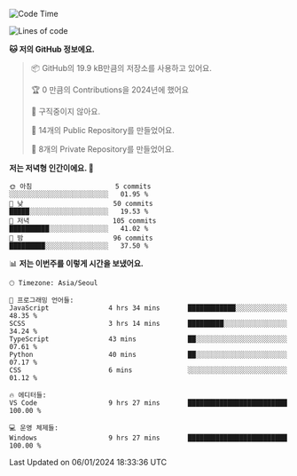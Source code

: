   <!--START_SECTION:waka-->
![Code Time](http://img.shields.io/badge/Code%20Time-321%20hrs%2034%20mins-blue)

![Lines of code](https://img.shields.io/badge/%EC%A0%80%EB%8A%94%20%EC%97%AC%ED%83%9C%EA%B9%8C%EC%A7%80%20-178.0%20thousand%20%EC%A4%84%EC%9D%98%20%EC%BD%94%EB%93%9C%EB%A5%BC%20%EC%9E%91%EC%84%B1%ED%96%88%EC%96%B4%EC%9A%94.-blue)

**🐱 저의 GitHub 정보에요.** 

> 📦 GitHub의 19.9 kB만큼의 저장소를 사용하고 있어요. 
 > 
> 🏆 0 만큼의 Contributions을 2024년에 했어요
 > 
> 🚫 구직중이지 않아요.
 > 
> 📜 14개의 Public Repository를 만들었어요. 
 > 
> 🔑 8개의 Private Repository를 만들었어요. 
 > 
**저는 저녁형 인간이에요. 🦉** 

```text
🌞 아침                     5 commits           ░░░░░░░░░░░░░░░░░░░░░░░░░   01.95 % 
🌆 낮　                     50 commits          █████░░░░░░░░░░░░░░░░░░░░   19.53 % 
🌃 저녁                     105 commits         ██████████░░░░░░░░░░░░░░░   41.02 % 
🌙 밤　                     96 commits          █████████░░░░░░░░░░░░░░░░   37.50 % 
```


📊 **저는 이번주를 이렇게 시간을 보냈어요.** 

```text
🕑︎ Timezone: Asia/Seoul

💬 프로그래밍 언어들: 
JavaScript               4 hrs 34 mins       ████████████░░░░░░░░░░░░░   48.35 % 
SCSS                     3 hrs 14 mins       █████████░░░░░░░░░░░░░░░░   34.24 % 
TypeScript               43 mins             ██░░░░░░░░░░░░░░░░░░░░░░░   07.61 % 
Python                   40 mins             ██░░░░░░░░░░░░░░░░░░░░░░░   07.17 % 
CSS                      6 mins              ░░░░░░░░░░░░░░░░░░░░░░░░░   01.12 % 

🔥 에디터들: 
VS Code                  9 hrs 27 mins       █████████████████████████   100.00 % 

💻 운영 체제들: 
Windows                  9 hrs 27 mins       █████████████████████████   100.00 % 
```


 Last Updated on 06/01/2024 18:33:36 UTC
<!--END_SECTION:waka-->
